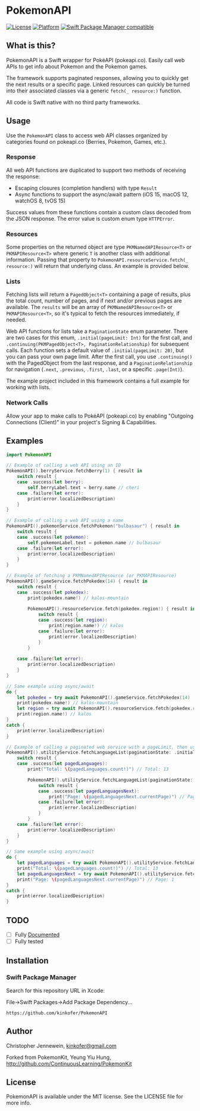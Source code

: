 # PokemonAPI

[![License](https://img.shields.io/cocoapods/l/PokemonAPI.svg?style=flat)](https://github.com/kinkofer/PokemonAPI)
[![Platform](https://img.shields.io/cocoapods/p/PokemonAPI.svg?style=flat)](https://github.com/kinkofer/PokemonAPI)
[![Swift Package Manager compatible](https://img.shields.io/badge/Swift%20Package%20Manager-compatible-brightgreen.svg)](https://github.com/apple/swift-package-manager)

## What is this?

PokemonAPI is a Swift wrapper for PokéAPI (pokeapi.co). Easily call web APIs to get info about Pokemon and the Pokemon games.

The framework supports paginated responses, allowing you to quickly get the next results or a specific page. 
Linked resources can quickly be turned into their associated classes via a generic `fetch(_ resource:)` function.

All code is Swift native with no third party frameworks.



## Usage

Use the `PokemonAPI` class to access web API classes organized by categories found on pokeapi.co (Berries, Pokemon, Games, etc.).

### Response
All web API functions are duplicated to support two methods of receiving the response:

- Escaping closures (completion handlers) with type `Result`
- Async functions to support the async/await pattern (iOS 15, macOS 12, watchOS 8, tvOS 15)

Success values from these functions contain a custom class decoded from the JSON response. The error value is custom enum type `HTTPError`.

### Resources

Some properties on the returned object are type `PKMNamedAPIResource<T>` or `PKMAPIResource<T>` where generic `T` is another class with additional information. Passing that property to `PokemonAPI.resourceService.fetch(_ resource:)` will return that underlying class. An example is provided below.

### Lists

Fetching lists will return a `PagedObject<T>` containing a page of results, plus the total count, number of pages, and if next and/or previous pages are available. The `results` will be an array of `PKMNamedAPIResource<T>` or `PKMAPIResource<T>`, so it's typical to fetch the resources immediately, if needed.

Web API functions for lists take a `PaginationState` enum parameter. There are two cases for this enum, `.initial(pageLimit: Int)` for the first call, and `.continuing(PKMPagedObject<T>, PaginationRelationship)` for subsequent calls. Each function sets a default value of `.initial(pageLimit: 20)`, but you can pass your own page limit. After the first call, you use `.continuing()` with the PagedObject from the last response, and a `PaginationRelationship` for navigation (`.next`, `.previous`, `.first`, `.last`, or a specific `.page(Int)`).

The example project included in this framework contains a full example for working with lists.

### Network Calls

Allow your app to make calls to PokéAPI (pokeapi.co) by enabling "Outgoing Connections (Client)" in your project's Signing & Capabilities.


## Examples

```swift
import PokemonAPI

// Example of calling a web API using an ID
PokemonAPI().berryService.fetchBerry(1) { result in
    switch result {
    case .success(let berry):
        self.berryLabel.text = berry.name // cheri
    case .failure(let error):
        print(error.localizedDescription)
    }
}

// Example of calling a web API using a name
PokemonAPI().pokemonService.fetchPokemon("bulbasaur") { result in
    switch result {
    case .success(let pokemon):
        self.pokemonLabel.text = pokemon.name // bulbasaur
    case .failure(let error):
        print(error.localizedDescription)
    }
}
```


```swift
// Example of fetching a PKMNamedAPIResource (or PKMAPIResource)
PokemonAPI().gameService.fetchPokedex(14) { result in
    switch result {
    case .success(let pokedex):
        print(pokedex.name!) // kalos-mountain
        
        PokemonAPI().resourceService.fetch(pokedex.region!) { result in
            switch result {
            case .success(let region):
                print(region.name!) // kalos
            case .failure(let error):
                print(error.localizedDescription)
            }
        }
        
    case .failure(let error):
        print(error.localizedDescription)
    }
}

// Same example using async/await
do {
    let pokedex = try await PokemonAPI().gameService.fetchPokedex(14)
    print(pokedex.name!) // kalos-mountain
    let region = try await PokemonAPI().resourceService.fetch(pokedex.region!)
    print(region.name!) // kalos
}
catch {
    print(error.localizedDescription)
}
```

```swift
// Example of calling a paginated web service with a pageLimit, then using the pagedObject to fetch the next page in the list
PokemonAPI().utilityService.fetchLanguageList(paginationState: .initial(pageLimit: 5)) { result in
    switch result {
    case .success(let pagedLanguages):
        print("Total: \(pagedLanguages.count!)") // Total: 13

        PokemonAPI().utilityService.fetchLanguageList(paginationState: .continuing(pagedLanguages, .next)) { result in
            switch result {
            case .success(let pagedLanguagesNext):
                print("Page: \(pagedLanguagesNext.currentPage)") // Page: 1
            case .failure(let error):
                print(error.localizedDescription)
            }
        }
    case .failure(let error):
        print(error.localizedDescription)
    }
}

// Same example using async/await
do {
    let pagedLanguages = try await PokemonAPI().utilityService.fetchLanguageList(paginationState: .initial(pageLimit: 5))
    print("Total: \(pagedLanguages.count!)") // Total: 13
    let pagedLanguagesNext = try await PokemonAPI().utilityService.fetchLanguageList(paginationState: .continuing(pagedLanguages, .next))
    print("Page: \(pagedLanguagesNext.currentPage)") // Page: 1
}
catch {
    print(error.localizedDescription)
}
```


## TODO

- [ ] Fully [Documented](http://kinkofer.github.io/PokemonAPI/)
- [ ] Fully tested

## Installation

### Swift Package Manager

Search for this repository URL in Xcode:

File->Swift Packages->Add Package Dependency...

```
https://github.com/kinkofer/PokemonAPI
```

## Author

Christopher Jennewein, kinkofer@gmail.com

Forked from PokemonKit, Yeung Yiu Hung, http://github.com/ContinuousLearning/PokemonKit

## License

PokemonAPI is available under the MIT license. See the LICENSE file for more info.

